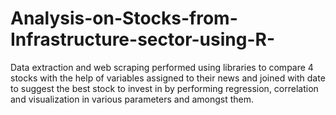 # Analysis-on-Stocks-from-Infrastructure-sector-using-R-
Data extraction and web scraping performed using libraries to compare 4 stocks with the help of variables assigned to their news and joined with date to suggest the best stock to invest in by performing regression, correlation and visualization in various parameters and amongst them.
